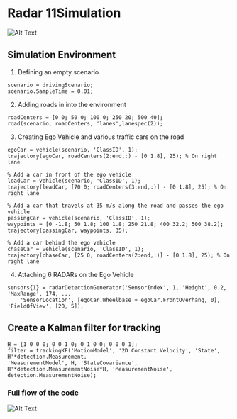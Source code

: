 # Radar 11Simulation

![Alt Text](https://github.com/curio-code/Radar-Simulation/blob/master/media/output.gif)

## Simulation Environment
1.  Defining an empty scenario
```
scenario = drivingScenario;
scenario.SampleTime = 0.01;
```
2. Adding roads in into the environment
```
roadCenters = [0 0; 50 0; 100 0; 250 20; 500 40];
road(scenario, roadCenters, 'lanes',lanespec(2));
```

3. Creating Ego Vehicle and various traffic cars on the road
```
egoCar = vehicle(scenario, 'ClassID', 1);
trajectory(egoCar, roadCenters(2:end,:) - [0 1.8], 25); % On right lane

% Add a car in front of the ego vehicle
leadCar = vehicle(scenario, 'ClassID', 1);
trajectory(leadCar, [70 0; roadCenters(3:end,:)] - [0 1.8], 25); % On right lane

% Add a car that travels at 35 m/s along the road and passes the ego vehicle
passingCar = vehicle(scenario, 'ClassID', 1);
waypoints = [0 -1.8; 50 1.8; 100 1.8; 250 21.8; 400 32.2; 500 38.2];
trajectory(passingCar, waypoints, 35);

% Add a car behind the ego vehicle
chaseCar = vehicle(scenario, 'ClassID', 1);
trajectory(chaseCar, [25 0; roadCenters(2:end,:)] - [0 1.8], 25); % On right lane
```
4. Attaching 6 RADARs on the Ego Vehicle
```
sensors{1} = radarDetectionGenerator('SensorIndex', 1, 'Height', 0.2, 'MaxRange', 174, ...
    'SensorLocation', [egoCar.Wheelbase + egoCar.FrontOverhang, 0], 'FieldOfView', [20, 5]);
```

## Create a Kalman filter for tracking
```
H = [1 0 0 0; 0 0 1 0; 0 1 0 0; 0 0 0 1];
filter = trackingKF('MotionModel', '2D Constant Velocity', 'State', H'*detection.Measurement,
'MeasurementModel', H, 'StateCovariance', H'*detection.MeasurementNoise*H, 'MeasurementNoise',
detection.MeasurementNoise);
```
### Full flow of the code
![Alt Text](https://github.com/curio-code/Radar-Simulation/blob/master/media/image6.png)

